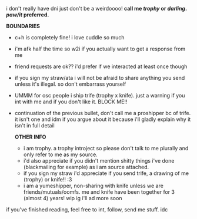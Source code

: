 i don't really have dni just don't be a weirdoooo!
**call me *trophy* or *darling*. *paw/it* preferred.**

  
  **BOUNDARIES**
  - c+h is completely fine! i love cuddle so much
  - i'm afk half the time so w2i if you actually want to get a response from me
  - friend requests are ok?? i'd prefer if we interacted at least once though
  - if you sign my straw/ata i will not be afraid to share anything you send unless it's illegal. so don't embarrass yourself
  - UMMM for osc people i ship trife (trophy x knife). just a warning if you int with me and if you don't like it. BLOCK ME!!
  - continuation of the previous bullet, don't call me a proshipper bc of trife. it isn't one and idm if you argue about it because i'll gladly explain why it isn't in full detail

    **OTHER INFO**
    - i am trophy. a trophy introject so please don't talk to me plurally and only refer to me as my source.
    - i'd also appreciate if you didn't mention shitty things i've done (blackmailing for example) as i am source attached.
    - if you sign my straw i'd appreciate if you send trife, a drawing of me (trophy) or knife!! :3
    - i am a yumeshipper, non-sharing with knife unless we are friends/mutuals/oomfs. me and knife have been together for 3 (almost 4) years!
      wip ig i'll ad more soon

if you've finished reading, feel free to int, follow, send me stuff. idc
